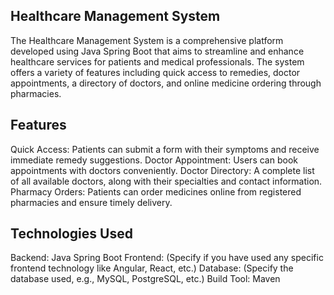Healthcare Management System
----------------------------
The Healthcare Management System is a comprehensive platform developed using Java Spring Boot that aims to streamline and enhance healthcare services for patients and medical professionals. The system offers a variety of features including quick access to remedies, doctor appointments, a directory of doctors, and online medicine ordering through pharmacies.

Features
--------
Quick Access: Patients can submit a form with their symptoms and receive immediate remedy suggestions.
Doctor Appointment: Users can book appointments with doctors conveniently.
Doctor Directory: A complete list of all available doctors, along with their specialties and contact information.
Pharmacy Orders: Patients can order medicines online from registered pharmacies and ensure timely delivery.

Technologies Used
-----------------
Backend: Java Spring Boot
Frontend: (Specify if you have used any specific frontend technology like Angular, React, etc.)
Database: (Specify the database used, e.g., MySQL, PostgreSQL, etc.)
Build Tool: Maven
